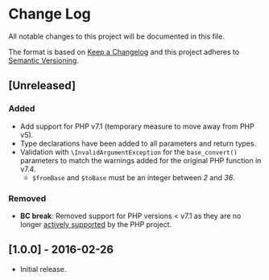 # Change Log
All notable changes to this project will be documented in this file.

The format is based on [Keep a Changelog](http://keepachangelog.com/)
and this project adheres to [Semantic Versioning](http://semver.org/).

## [Unreleased]
### Added
- Add support for PHP v7.1 (temporary measure to move away from PHP v5).
- Type declarations have been added to all parameters and return types.
- Validation with `\InvalidArgumentException` for the `base_convert()`
  parameters to match the warnings added for the original PHP function in v7.4.
  - `$fromBase` and `$toBase` must be an integer between *2* and *36*.
### Removed
- **BC break**: Removed support for PHP versions < v7.1 as they are no longer
  [actively supported](https://php.net/supported-versions.php) by the PHP project.

## [1.0.0] - 2016-02-26
- Initial release.

